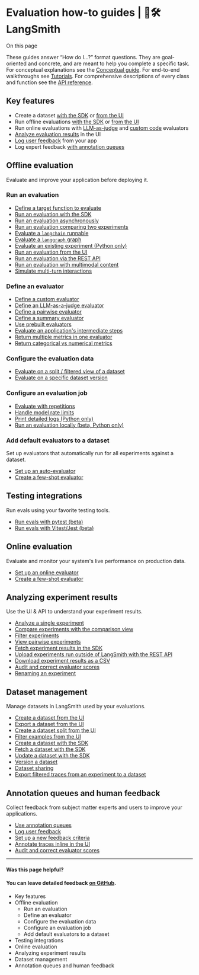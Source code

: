 # Evaluation how-to guides | 🦜️🛠️ LangSmith

On this page

These guides answer “How do I…?” format questions. They are goal-oriented and concrete, and are meant to help you complete a specific task. For conceptual explanations see the [Conceptual guide](/evaluation/concepts). For end-to-end walkthroughs see [Tutorials](/evaluation/tutorials). For comprehensive descriptions of every class and function see the [API reference](https://langsmith-sdk.readthedocs.io/en/latest/evaluation.html).

## Key features​

  * Create a dataset [with the SDK](/evaluation/how_to_guides/manage_datasets_programmatically#create-a-dataset) or [from the UI](/evaluation/how_to_guides/manage_datasets_in_application#set-up-your-dataset)
  * Run offline evaluations [with the SDK](/evaluation/how_to_guides/evaluate_llm_application) or [from the UI](/evaluation/how_to_guides/run_evaluation_from_prompt_playground)
  * Run online evaluations with [LLM-as-judge](/observability/how_to_guides/online_evaluations#configure-llm-as-judge-evaluators) and [custom code](/observability/how_to_guides/online_evaluations#configure-custom-code-evaluators) evaluators
  * [Analyze evaluation results](/evaluation/how_to_guides/analyze_single_experiment) in the UI
  * [Log user feedback](/evaluation/how_to_guides/attach_user_feedback) from your app
  * Log expert feedback [with annotation queues](/evaluation/how_to_guides/annotation_queues)

## Offline evaluation​

Evaluate and improve your application before deploying it.

### Run an evaluation​

  * [Define a target function to evaluate](/evaluation/how_to_guides/define_target)
  * [Run an evaluation with the SDK](/evaluation/how_to_guides/evaluate_llm_application)
  * [Run an evaluation asynchronously](/evaluation/how_to_guides/async)
  * [Run an evaluation comparing two experiments](/evaluation/how_to_guides/evaluate_pairwise)
  * [Evaluate a `langchain` runnable](/evaluation/how_to_guides/langchain_runnable)
  * [Evaluate a `langgraph` graph](/evaluation/how_to_guides/langgraph)
  * [Evaluate an existing experiment (Python only)](/evaluation/how_to_guides/evaluate_existing_experiment)
  * [Run an evaluation from the UI](/evaluation/how_to_guides/run_evaluation_from_prompt_playground)
  * [Run an evaluation via the REST API](/evaluation/how_to_guides/run_evals_api_only)
  * [Run an evaluation with multimodal content](/evaluation/how_to_guides/evaluate_with_attachments)
  * [Simulate multi-turn interactions](/evaluation/how_to_guides/multi_turn_simulation)

### Define an evaluator​

  * [Define a custom evaluator](/evaluation/how_to_guides/custom_evaluator)
  * [Define an LLM-as-a-judge evaluator](/evaluation/how_to_guides/llm_as_judge)
  * [Define a pairwise evaluator](/evaluation/how_to_guides/evaluate_pairwise)
  * [Define a summary evaluator](/evaluation/how_to_guides/summary)
  * [Use prebuilt evaluators](/evaluation/how_to_guides/prebuilt_evaluators)
  * [Evaluate an application's intermediate steps](/evaluation/how_to_guides/evaluate_on_intermediate_steps)
  * [Return multiple metrics in one evaluator](/evaluation/how_to_guides/multiple_scores)
  * [Return categorical vs numerical metrics](/evaluation/how_to_guides/metric_type)

### Configure the evaluation data​

  * [Evaluate on a split / filtered view of a dataset](/evaluation/how_to_guides/dataset_subset)
  * [Evaluate on a specific dataset version](/evaluation/how_to_guides/dataset_version)

### Configure an evaluation job​

  * [Evaluate with repetitions](/evaluation/how_to_guides/repetition)
  * [Handle model rate limits](/evaluation/how_to_guides/rate_limiting)
  * [Print detailed logs (Python only)](/observability/how_to_guides/output_detailed_logs)
  * [Run an evaluation locally (beta, Python only)](/evaluation/how_to_guides/local)

### Add default evaluators to a dataset​

Set up evaluators that automatically run for all experiments against a dataset.

  * [Set up an auto-evaluator](/evaluation/how_to_guides/bind_evaluator_to_dataset)
  * [Create a few-shot evaluator](/evaluation/how_to_guides/create_few_shot_evaluators)

## Testing integrations​

Run evals using your favorite testing tools.

  * [Run evals with pytest (beta)](/evaluation/how_to_guides/pytest)
  * [Run evals with Vitest/Jest (beta)](/evaluation/how_to_guides/vitest_jest)

## Online evaluation​

Evaluate and monitor your system's live performance on production data.

  * [Set up an online evaluator](/observability/how_to_guides/online_evaluations#get-started-with-online-evaluators)
  * [Create a few-shot evaluator](/evaluation/how_to_guides/create_few_shot_evaluators)

## Analyzing experiment results​

Use the UI & API to understand your experiment results.

  * [Analyze a single experiment](/evaluation/how_to_guides/analyze_single_experiment)
  * [Compare experiments with the comparison view](/evaluation/how_to_guides/compare_experiment_results)
  * [Filter experiments](/evaluation/how_to_guides/filter_experiments_ui)
  * [View pairwise experiments](/evaluation/how_to_guides/evaluate_pairwise#view-pairwise-experiments)
  * [Fetch experiment results in the SDK](/evaluation/how_to_guides/fetch_perf_metrics_experiment)
  * [Upload experiments run outside of LangSmith with the REST API](/evaluation/how_to_guides/upload_existing_experiments)
  * [Download experiment results as a CSV](/evaluation/how_to_guides/download_experiment_results_as_csv)
  * [Audit and correct evaluator scores](/evaluation/how_to_guides/audit_evaluator_scores)
  * [Renaming an experiment](/evaluation/how_to_guides/renaming_experiment)

## Dataset management​

Manage datasets in LangSmith used by your evaluations.

  * [Create a dataset from the UI](/evaluation/how_to_guides/manage_datasets_in_application#set-up-your-dataset)
  * [Export a dataset from the UI](/evaluation/how_to_guides/manage_datasets_in_application#export-a-dataset)
  * [Create a dataset split from the UI](/evaluation/how_to_guides/manage_datasets_in_application#create-and-manage-dataset-splits)
  * [Filter examples from the UI](/evaluation/how_to_guides/manage_datasets_in_application#filter-examples)
  * [Create a dataset with the SDK](/evaluation/how_to_guides/manage_datasets_programmatically#create-a-dataset)
  * [Fetch a dataset with the SDK](/evaluation/how_to_guides/manage_datasets_programmatically#fetch-datasets)
  * [Update a dataset with the SDK](/evaluation/how_to_guides/manage_datasets_programmatically#update-examples)
  * [Version a dataset](/evaluation/how_to_guides/version_datasets)
  * [Dataset sharing](/evaluation/how_to_guides/share_dataset)
  * [Export filtered traces from an experiment to a dataset](/evaluation/how_to_guides/export_filtered_traces_to_dataset)

## Annotation queues and human feedback​

Collect feedback from subject matter experts and users to improve your applications.

  * [Use annotation queues](/evaluation/how_to_guides/annotation_queues)
  * [Log user feedback](/evaluation/how_to_guides/attach_user_feedback)
  * [Set up a new feedback criteria](/evaluation/how_to_guides/set_up_feedback_criteria)
  * [Annotate traces inline in the UI](/evaluation/how_to_guides/annotate_traces_inline)
  * [Audit and correct evaluator scores](/evaluation/how_to_guides/audit_evaluator_scores)

* * *

#### Was this page helpful?

  

#### You can leave detailed feedback [on GitHub](https://github.com/langchain-ai/langsmith-docs/issues/new?title=DOC%3A+%3CPlease+write+a+comprehensive+title+after+the+%27DOC%3A+%27+prefix%3E).

  * Key features
  * Offline evaluation
    * Run an evaluation
    * Define an evaluator
    * Configure the evaluation data
    * Configure an evaluation job
    * Add default evaluators to a dataset
  * Testing integrations
  * Online evaluation
  * Analyzing experiment results
  * Dataset management
  * Annotation queues and human feedback